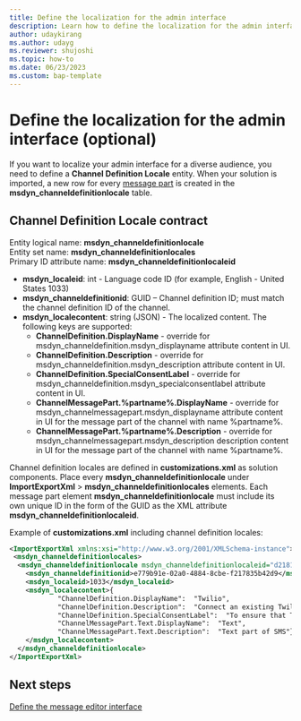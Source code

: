 ```yaml
---
title: Define the localization for the admin interface
description: Learn how to define the localization for the admin interface.
author: udaykirang
ms.author: udayg
ms.reviewer: shujoshi
ms.topic: how-to
ms.date: 06/23/2023
ms.custom: bap-template 
---
```


# Define the localization for the admin interface (optional)

If you want to localize your admin interface for a diverse audience, you need to define a **Channel Definition Locale** entity. When your solution is imported, a new row for every [message part](custom-sms-message-parts.md) is created in the **msdyn_channeldefinitionlocale** table.

## Channel Definition Locale contract

Entity logical name: **msdyn_channeldefinitionlocale**  
Entity set name: **msdyn_channeldefinitionlocales**  
Primary ID attribute name: **msdyn_channeldefinitionlocaleid**

- **msdyn_localeid**: int - Language code ID (for example, English - United States 1033)
- **msdyn_channeldefinitionid**: GUID – Channel definition ID; must match the channel definition ID of the channel.
- **msdyn_localecontent**: string (JSON) - The localized content. The following keys are supported:
  - **ChannelDefinition.DisplayName** - override for msdyn_channeldefinition.msdyn_displayname attribute content in UI.
  - **ChannelDefinition.Description** - override for msdyn_channeldefinition.msdyn_description attribute content in UI.
  - **ChannelDefinition.SpecialConsentLabel** - override for msdyn_channeldefinition.msdyn_specialconsentlabel attribute content in UI.
  - **ChannelMessagePart.%partname%.DisplayName** - override for msdyn_channelmessagepart.msdyn_displayname attribute content in UI for the message part of the channel with name %partname%.
  - **ChannelMessagePart.%partname%.Description** - override for msdyn_channelmessagepart.msdyn_description description content in UI for the message part of the channel with name %partname%.

Channel definition locales are defined in **customizations.xml** as solution components. Place every **msdyn_channeldefinitionlocale** under **ImportExportXml** > **msdyn_channeldefinitionlocales** elements. Each message part element **msdyn_channeldefinitionlocale** must include its own unique ID in the form of the GUID as the XML attribute **msdyn_channeldefinitionlocaleid**.

Example of **customizations.xml** including channel definition locales:

```xml
<ImportExportXml xmlns:xsi="http://www.w3.org/2001/XMLSchema-instance"> 
 <msdyn_channeldefinitionlocales>
  <msdyn_channeldefinitionlocale msdyn_channeldefinitionlocaleid="d21815c7-5736-4a95-9b69-253b1e70c0a5">
    <msdyn_channeldefinitionid>e779b91e-02a0-4884-8cbe-f217835b42d9</msdyn_channeldefinitionid>
    <msdyn_localeid>1033</msdyn_localeid>
    <msdyn_localecontent>{
            "ChannelDefinition.DisplayName":  "Twilio",
            "ChannelDefinition.Description":  "Connect an existing Twilio account to send text messages",
            "ChannelDefinition.SpecialConsentLabel":  "To ensure that Twilio provider handle STOP commands properly, you must configure your consent settings with the provider directly.",
            "ChannelMessagePart.Text.DisplayName":  "Text",
            "ChannelMessagePart.Text.Description":  "Text part of SMS"}
    </msdyn_localecontent>
  </msdyn_channeldefinitionlocale>
</ImportExportXml>
```

## Next steps

[Define the message editor interface](custom-sms-message-editor.md)
